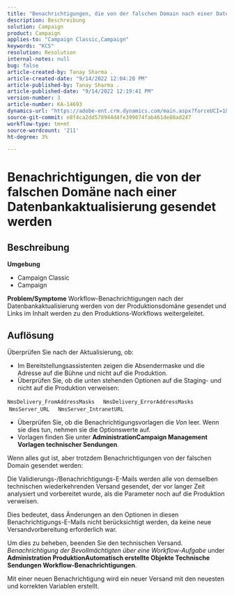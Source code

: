 ```yaml
---
title: "Benachrichtigungen, die von der falschen Domain nach einer Datenbankaktualisierung gesendet werden"
description: Beschreibung
solution: Campaign
product: Campaign
applies-to: "Campaign Classic,Campaign"
keywords: "KCS"
resolution: Resolution
internal-notes: null
bug: false
article-created-by: Tanay Sharma .
article-created-date: "9/14/2022 12:04:28 PM"
article-published-by: Tanay Sharma .
article-published-date: "9/14/2022 12:19:41 PM"
version-number: 3
article-number: KA-14693
dynamics-url: "https://adobe-ent.crm.dynamics.com/main.aspx?forceUCI=1&pagetype=entityrecord&etn=knowledgearticle&id=a95eeb5e-2534-ed11-9db1-002248086735"
source-git-commit: e8f4ca2dd578944d4fe399074fab461de88ad247
workflow-type: tm+mt
source-wordcount: '211'
ht-degree: 3%

---
```


# Benachrichtigungen, die von der falschen Domäne nach einer Datenbankaktualisierung gesendet werden

## Beschreibung

<b>Umgebung</b>
- Campaign Classic
- Campaign



<b>Problem/Symptome</b>
Workflow-Benachrichtigungen nach der Datenbankaktualisierung werden von der Produktionsdomäne gesendet und Links im Inhalt werden zu den Produktions-Workflows weitergeleitet.


## Auflösung


Überprüfen Sie nach der Aktualisierung, ob:

- Im Bereitstellungsassistenten zeigen die Absendermaske und die Adresse auf die Bühne und nicht auf die Produktion.
- Überprüfen Sie, ob die unten stehenden Optionen auf die Staging- und nicht auf die Produktion verweisen:


`NmsDelivery_FromAddressMasks`
    `NmsDelivery_ErrorAddressMasks`
    `NmsServer_URL`
    `NmsServer_IntranetURL`



- Überprüfen Sie, ob die Benachrichtigungsvorlagen die *Von* leer. Wenn sie dies tun, nehmen sie die Optionswerte auf.
- Vorlagen finden Sie unter <b>Administration</b><b>Campaign Management </b> <b>Vorlagen technischer Sendungen</b>.




Wenn alles gut ist, aber trotzdem Benachrichtigungen von der falschen Domain gesendet werden:

Die Validierungs-/Benachrichtigungs-E-Mails werden alle von demselben technischen wiederkehrenden Versand gesendet, der vor langer Zeit analysiert und vorbereitet wurde, als die Parameter noch auf die Produktion verweisen.

Dies bedeutet, dass Änderungen an den Optionen in diesen Benachrichtigungs-E-Mails nicht berücksichtigt werden, da keine neue Versandvorbereitung erforderlich war.

Um dies zu beheben, beenden Sie den technischen Versand. *Benachrichtigung der Bevollmächtigten über eine Workflow-Aufgabe* under <b>Administration </b> <b>Produktion</b><b>Automatisch erstellte Objekte </b> <b>Technische Sendungen </b> <b>Workflow-Benachrichtigungen</b>.

Mit einer neuen Benachrichtigung wird ein neuer Versand mit den neuesten und korrekten Variablen erstellt.


